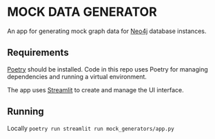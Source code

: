# MOCK DATA GENERATOR
An app for generating mock graph data for [Neo4j](https://neo4j.com/) database instances.

## Requirements
[Poetry](https://python-poetry.org/) should be installed. Code in this repo uses Poetry for managing dependencies and running a virtual environment.

The app uses [Streamlit](https://streamlit.io/) to create and manage the UI interface.

## Running
Locally
`poetry run streamlit run mock_generators/app.py`
